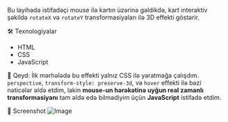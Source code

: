 Bu layihədə istifadəçi mouse ilə kartın üzərinə gəldikdə, kart interaktiv şəkildə `rotateX` və `rotateY` transformasiyaları ilə 3D effekti göstərir.


🛠️ Texnologiyalar
- HTML
- CSS
- JavaScript

🧪 Qeyd:
İlk mərhələdə bu effekti yalnız CSS ilə yaratmağa çalışdım. `perspective`, `transform-style: preserve-3d`, və `hover` effekti ilə bəzi nəticələr əldə etdim, lakin **mouse-un hərəkətinə uyğun real zamanlı transformasiyanı** tam əldə edə bilmədiyim üçün **JavaScript** istifadə etdim.

📸 Screenshot
![Image](https://github.com/user-attachments/assets/3a1c85c2-f620-408e-9019-ff1c97ceead0)


